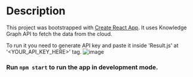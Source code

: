 # Description

This project was bootstrapped with [Create React App](https://github.com/facebook/create-react-app).
It uses Knowledge Graph API to fetch the data from the cloud.

To run it you need to generate API key and paste it inside 'Result.js' at '<YOUR_API_KEY_HERE>' tag.
![image](https://user-images.githubusercontent.com/94903454/183358804-097efcff-537d-4654-9b8a-75f87281e210.png)


### Run `npm start` to run the app in development mode.
